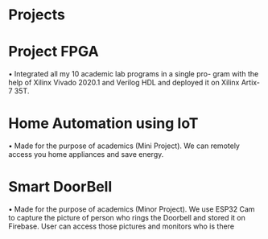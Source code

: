 # Projects
# Project FPGA
• Integrated all my 10 academic lab programs in a single pro-
gram with the help of Xilinx Vivado 2020.1 and Verilog HDL
and deployed it on Xilinx Artix-7 35T.
# Home Automation using IoT
• Made for the purpose of academics (Mini Project). We can
remotely access you home appliances and save energy.
# Smart DoorBell
• Made for the purpose of academics (Minor Project). We use
ESP32 Cam to capture the picture of person who rings the
Doorbell and stored it on Firebase. User can access those
pictures and monitors who is there
